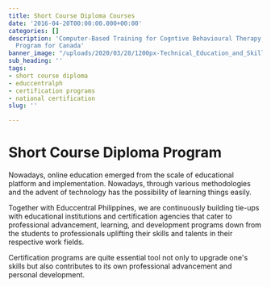 ```yaml
---
title: Short Course Diploma Courses
date: '2016-04-20T00:00:00.000+00:00'
categories: []
description: 'Computer-Based Training for Cogntive Behavioural Therapy: An Addictions
  Program for Canada'
banner_image: "/uploads/2020/03/28/1200px-Technical_Education_and_Skills_Development_Authority_(TESDA).svg.png"
sub_heading: ''
tags:
- short course diploma
- educcentralph
- certification programs
- national certification
slug: ''

---
```

# Short Course Diploma Program

Nowadays, online education emerged from the scale of educational platform and implementation.  Nowadays, through various methodologies and the advent of technology has the possibility of learning things easily.

Together with Educcentral Philippines, we are continuously building tie-ups with educational institutions and certification agencies that cater to professional advancement, learning, and development programs down from the students to professionals uplifting their skills and talents in their respective work fields.

Certification programs are quite essential tool not only to upgrade one's skills but also contributes to its own professional advancement and personal development.